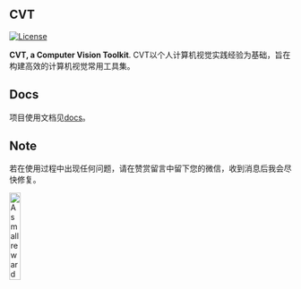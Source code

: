 ## CVT

[![License](https://img.shields.io/badge/license-BSD-blue.svg)](../LICENSE)

**CVT, a Computer Vision Toolkit**. CVT以个人计算机视觉实践经验为基础，旨在构建高效的计算机视觉常用工具集。

## Docs

项目使用文档见[docs](https://yongyuan.name/cvt/#/)。

## Note

若在使用过程中出现任何问题，请在赞赏留言中留下您的微信，收到消息后我会尽快修复。

<div align="left">
  <img width="20%" alt="A small reward is highly appreciated! (#^.^#) Thank you~" src="docs/imgs/weipayimg.jpg">
</div>
